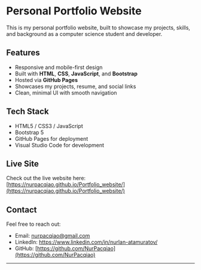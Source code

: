 # Personal Portfolio Website

This is my personal portfolio website, built to showcase my projects, skills, and background as a computer science student and developer.

## Features

- Responsive and mobile-first design  
- Built with **HTML**, **CSS**, **JavaScript**, and **Bootstrap**  
- Hosted via **GitHub Pages**  
- Showcases my projects, resume, and social links  
- Clean, minimal UI with smooth navigation

## Tech Stack

- HTML5 / CSS3 / JavaScript  
- Bootstrap 5  
- GitHub Pages for deployment  
- Visual Studio Code for development

## Live Site

Check out the live website here:  
[https://nurpacqiao.github.io/Portfolio_website/](https://nurpacqiao.github.io/Portfolio_website/)


## Contact

Feel free to reach out:  
- Email: nurpacqiao@gmail.com
- LinkedIn: https://www.linkedin.com/in/nurlan-atamuratov/
- GitHub: [https://github.com/NurPacqiao](https://github.com/NurPacqiao)

---
